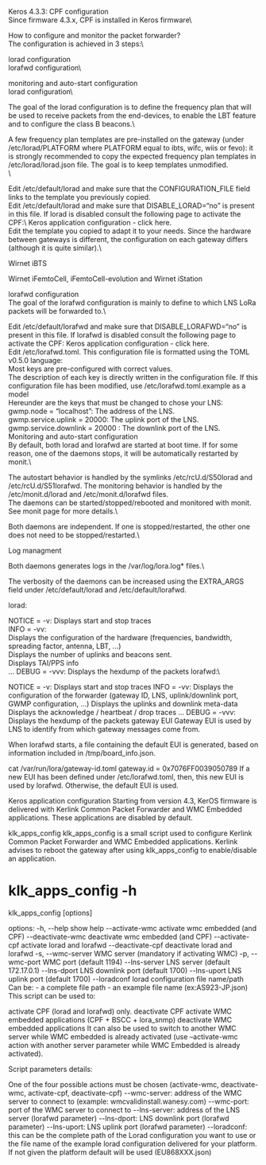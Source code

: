Keros 4.3.3: CPF configuration\
Since firmware 4.3.x, CPF is installed in Keros firmware\

How to configure and monitor the packet forwarder?\
The configuration is achieved in 3 steps:\

lorad configuration\
lorafwd configuration\

monitoring and auto-start configuration\
lorad configuration\

The goal of the lorad configuration is to define the frequency plan that will be used to receive packets from the end-devices, to enable the LBT feature and to configure the class B beacons.\

A few frequency plan templates are pre-installed on the gateway (under /etc/lorad/PLATFORM where PLATFORM equal to ibts, wifc, wiis or fevo): it is strongly recommended to copy the expected frequency plan templates in /etc/lorad/lorad.json file. The goal is to keep templates unmodified.\
\

Edit /etc/default/lorad and make sure that the CONFIGURATION_FILE field links to the template you previously copied.\
Edit /etc/default/lorad and make sure that DISABLE_LORAD=“no” is present in this file. If lorad is disabled consult the following page to activate the CPF:\ Keros application configuration - click here.\
Edit the template you copied to adapt it to your needs. Since the hardware between gateways is different, the configuration on each gateway differs (although it is quite similar).\

Wirnet iBTS

Wirnet iFemtoCell, iFemtoCell-evolution and Wirnet iStation

lorafwd configuration\
The goal of the lorafwd configuration is mainly to define to which LNS LoRa packets will be forwarded to.\

Edit /etc/default/lorafwd and make sure that DISABLE_LORAFWD=“no” is present in this file. If lorafwd is disabled consult the following page to activate the CPF: Keros application configuration - click here.\
Edit /etc/lorafwd.toml. This configuration file is formatted using the TOML v0.5.0 language:\
Most keys are pre-configured with correct values.\
The description of each key is directly written in the configuration file. If this configuration file has been modified, use /etc/lorafwd.toml.example as a model\
Hereunder are the keys that must be changed to chose your LNS:\
gwmp.node = “localhost”: The address of the LNS.\
gwmp.service.uplink = 20000: The uplink port of the LNS.\
gwmp.service.downlink = 20000 : The downlink port of the LNS.\
Monitoring and auto-start configuration\
By default, both lorad and lorafwd are started at boot time. If for some reason, one of the daemons stops, it will be automatically restarted by monit.\

The autostart behavior is handled by the symlinks /etc/rcU.d/S50lorad and /etc/rcU.d/S51lorafwd\.
The monitoring behavior is handled by the /etc/monit.d/lorad and /etc/monit.d/lorafwd files.\
The daemons can be started/stopped/rebooted and monitored with monit. See monit page for more details.\

Both daemons are independent. If one is stopped/restarted, the other one does not need to be stopped/restarted.\

Log managment

Both daemons generates logs in the /var/log/lora.log* files.\

The verbosity of the daemons can be increased using the EXTRA_ARGS field under /etc/default/lorad and /etc/default/lorafwd.

lorad:

NOTICE = -v: Displays start and stop traces\
INFO = -vv:\
Displays the configuration of the hardware (frequencies, bandwidth, spreading factor, antenna, LBT, …)\
Displays the number of uplinks and beacons sent.\
Displays TAI/PPS info\
…
DEBUG = -vvv: Displays the hexdump of the packets
lorafwd:\

NOTICE = -v: Displays start and stop traces
INFO = -vv:
Displays the configuration of the forwarder (gateway ID, LNS, uplink/downlink port, GWMP configuration, …)
Displays the uplinks and downlink meta-data
Displays the acknowledge / heartbeat / drop traces
…
DEBUG = -vvv: Displays the hexdump of the packets
gateway EUI
Gateway EUI is used by LNS to identify from which gateway messages come from.

When lorafwd starts, a file containing the default EUI is generated, based on information included in /tmp/board_info.json.

cat /var/run/lora/gateway-id.toml 
gateway.id = 0x7076FF0039050789
If a new EUI has been defined under /etc/lorafwd.toml, then, this new EUI is used by lorafwd. Otherwise, the default EUI is used.


Keros application configuration
Starting from version 4.3, KerOS firmware is delivered with Kerlink Common Packet Forwarder and WMC Embedded applications. These applications are disabled by default.

klk_apps_config
klk_apps_config is a small script used to configure Kerlink Common Packet Forwarder and WMC Embedded applications.
Kerlink advises to reboot the gateway after using klk_apps_config to enable/disable an application.

# klk_apps_config -h
klk_apps_config [options]

options:
-h, --help          show help
--activate-wmc      activate wmc embedded (and CPF)
--deactivate-wmc    deactivate wmc embedded (and CPF)
--activate-cpf      activate lorad and lorafwd
--deactivate-cpf    deactivate lorad and lorafwd
-s, --wmc-server    WMC server (mandatory if activating WMC)
-p, --wmc-port      WMC port (default 1194)
--lns-server        LNS server (default 172.17.0.1)
--lns-dport         LNS downlink port (default 1700)
--lns-uport         LNS uplink port (default 1700)
--loradconf         lorad configuration file name/path
             Can be:
                    - a complete file path
                    - an example file name (ex:AS923-JP.json)
This script can be used to:

activate CPF (lorad and lorafwd) only.
deactivate CPF
activate WMC embedded applications (CPF + BSCC + lora_snmp)
deactivate WMC embedded applications
It can also be used to switch to another WMC server while WMC embedded is already activated (use –activate-wmc action with another server parameter while WMC Embedded is already activated).

Script parameters details:

One of the four possible actions must be chosen (activate-wmc, deactivate-wmc, activate-cpf, deactivate-cpf)
--wmc-server: address of the WMC server to connect to (example: wmcvalidinstall.wanesy.com)
--wmc-port: port of the WMC server to connect to
--lns-server: address of the LNS server (lorafwd parameter)
--lns-dport: LNS downlink port (lorafwd parameter)
--lns-uport: LNS uplink port (lorafwd parameter)
--loradconf: this can be the complete path of the Lorad configuration you want to use or the file name of the example lorad configuration delivered for your platform. If not given the platform default will be used (EU868XXX.json)
